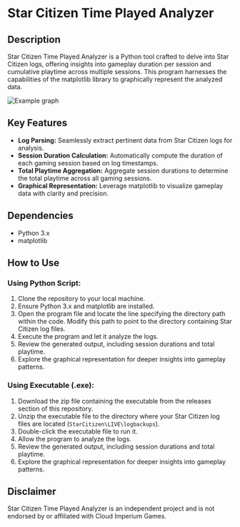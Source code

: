 # Star Citizen Time Played Analyzer

## Description

Star Citizen Time Played Analyzer is a Python tool crafted to delve into Star Citizen logs, offering insights into gameplay duration per session and cumulative playtime across multiple sessions. This program harnesses the capabilities of the matplotlib library to graphically represent the analyzed data.

![Example graph](https://i.imgur.com/xtKmTvV.jpg)

## Key Features

- **Log Parsing:** Seamlessly extract pertinent data from Star Citizen logs for analysis.
- **Session Duration Calculation:** Automatically compute the duration of each gaming session based on log timestamps.
- **Total Playtime Aggregation:** Aggregate session durations to determine the total playtime across all gaming sessions.
- **Graphical Representation:** Leverage matplotlib to visualize gameplay data with clarity and precision.

## Dependencies

- Python 3.x
- matplotlib

## How to Use

### Using Python Script:

1. Clone the repository to your local machine.
2. Ensure Python 3.x and matplotlib are installed.
3. Open the program file and locate the line specifying the directory path within the code. Modify this path to point to the directory containing Star Citizen log files.
4. Execute the program and let it analyze the logs.
5. Review the generated output, including session durations and total playtime.
6. Explore the graphical representation for deeper insights into gameplay patterns.

### Using Executable (.exe):

1. Download the zip file containing the executable from the releases section of this repository.
2. Unzip the executable file to the directory where your Star Citizen log files are located (`StarCitizen\LIVE\logbackups`).
3. Double-click the executable file to run it.
4. Allow the program to analyze the logs.
5. Review the generated output, including session durations and total playtime.
6. Explore the graphical representation for deeper insights into gameplay patterns.

## Disclaimer

Star Citizen Time Played Analyzer is an independent project and is not endorsed by or affiliated with Cloud Imperium Games.
